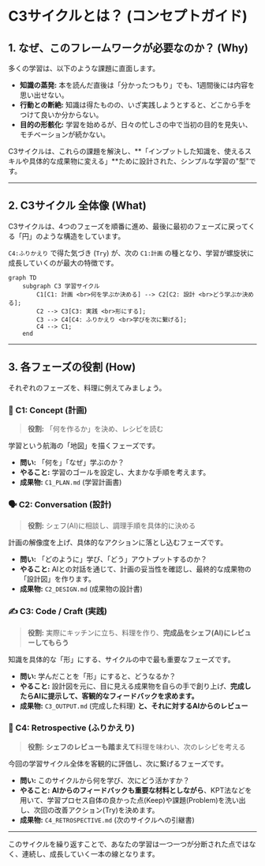 # C3サイクルとは？ (コンセプトガイド)

## 1. なぜ、このフレームワークが必要なのか？ (Why)

多くの学習は、以下のような課題に直面します。

*   **知識の蒸発:** 本を読んだ直後は「分かったつもり」でも、1週間後には内容を思い出せない。
*   **行動との断絶:** 知識は得たものの、いざ実践しようとすると、どこから手をつけて良いか分からない。
*   **目的の形骸化:** 学習を始めるが、日々の忙しさの中で当初の目的を見失い、モチベーションが続かない。

C3サイクルは、これらの課題を解決し、**「インプットした知識を、使えるスキルや具体的な成果物に変える」**ために設計された、シンプルな学習の"型"です。

---

## 2. C3サイクル 全体像 (What)

C3サイクルは、4つのフェーズを順番に進め、最後に最初のフェーズに戻ってくる「円」のような構造をしています。

`C4:ふりかえり` で得た気づき (`Try`) が、次の `C1:計画` の種となり、学習が螺旋状に成長していくのが最大の特徴です。

```mermaid
graph TD
    subgraph C3 学習サイクル
        C1[C1: 計画 <br>何を学ぶか決める] --> C2[C2: 設計 <br>どう学ぶか決める];
        C2 --> C3[C3: 実践 <br>形にする];
        C3 --> C4[C4: ふりかえり <br>学びを次に繋げる];
        C4 --> C1;
    end
```

---

## 3. 各フェーズの役割 (How)

それぞれのフェーズを、料理に例えてみましょう。

### 📄 C1: Concept (計画)
> **役割:** 「何を作るか」を決め、レシピを読む

学習という航海の「地図」を描くフェーズです。

*   **問い:** 「何を」「なぜ」学ぶのか？
*   **やること:** 学習のゴールを設定し、大まかな手順を考えます。
*   **成果物:** `C1_PLAN.md` (学習計画書)

### 🗣️ C2: Conversation (設計)
> **役割:** シェフ(AI)に相談し、調理手順を具体的に決める

計画の解像度を上げ、具体的なアクションに落とし込むフェーズです。

*   **問い:** 「どのように」学び、「どう」アウトプットするのか？
*   **やること:** AIとの対話を通じて、計画の妥当性を確認し、最終的な成果物の「設計図」を作ります。
*   **成果物:** `C2_DESIGN.md` (成果物の設計書)

### ✍️ C3: Code / Craft (実践)
> **役割:** 実際にキッチンに立ち、料理を作り、**完成品をシェフ(AI)にレビューしてもらう**

知識を具体的な「形」にする、サイクルの中で最も重要なフェーズです。

*   **問い:** 学んだことを「形」にすると、どうなるか？
*   **やること:** 設計図を元に、目に見える成果物を自らの手で創り上げ、**完成したらAIに提示して、客観的なフィードバックを求めます。**
*   **成果物:** `C3_OUTPUT.md` (完成した料理) **と、それに対するAIからのレビュー**

###  🤔 C4: Retrospective (ふりかえり)
> **役割:** **シェフのレビューも踏まえて**料理を味わい、次のレシピを考える

今回の学習サイクル全体を客観的に評価し、次に繋げるフェーズです。

*   **問い:** このサイクルから何を学び、次にどう活かすか？
*   **やること:** **AIからのフィードバックも重要な材料としながら**、KPT法などを用いて、学習プロセス自体の良かった点(Keep)や課題(Problem)を洗い出し、次回の改善アクション(Try)を決めます。
*   **成果物:** `C4_RETROSPECTIVE.md` (次のサイクルへの引継書)

---

このサイクルを繰り返すことで、あなたの学習は一つ一つが分断された点ではなく、連続し、成長していく一本の線となります。
